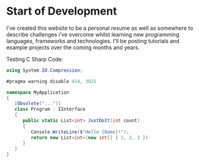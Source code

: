 ﻿# Start of Development

I've created this website to be a personal resume as well as somewhere to describe challenges i've overcome whilst learning new
programming languages, frameworks and technologies. I'll be posting tutorials and example projects over the coming months and years.

Testing C Sharp Code:

```cs
using System.IO.Compression;

#pragma warning disable 414, 3021

namespace MyApplication
{
   [Obsolete("...")]
   class Program : IInterface
   {
      public static List<int> JustDoIt(int count)
      {
         Console.WriteLine($"Hello {Name}!");
         return new List<int>(new int[] { 1, 2, 3 })
      }
   }
}
```